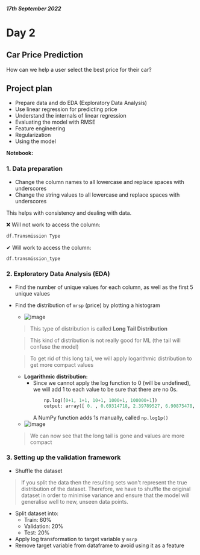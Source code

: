 #### *17th September 2022*
# Day 2


## **Car Price Prediction**
How can we help a user select the best price for their car?

## Project plan
- Prepare data and do EDA (Exploratory Data Analysis)
- Use linear regression for predicting price
- Understand the internals of linear regression
- Evaluating the model with RMSE
- Feature engineering
- Regularization
- Using the model

**Notebook:**

### 1. Data preparation
- Change the column names to all lowercase and replace spaces with underscores
- Change the string values to all lowercase and replace spaces with underscores

This helps with consistency and dealing with data.

❌ Will not work to access the column:
```python
df.Transmission Type
```

✔ Will work to access the column:
```python
df.transmission_type
```
### 2. Exploratory Data Analysis (EDA)
- Find the number of unique values for each column, as well as the first 5 unique values
- Find the distribution of ``mrsp`` (price) by plotting a histogram
  -   ![image](https://user-images.githubusercontent.com/70928356/190876437-55735ee3-1bee-4cb6-8678-fdf12b25482f.png)
     > This type of distribution is called **Long Tail Distribution**
     
     > This kind of distribution is not really good for ML (the tail will confuse the model)
     
     > To get rid of this long tail, we will apply logarithmic distribution to get more compact values
  -   **Logarithmic distribution:**
      -   Since we cannot apply the log function to 0 (will be undefined), we will add 1 to each value to be sure that there are no 0s.
          ```python 
              np.log([0+1, 1+1, 10+1, 1000+1, 100000+1])
              output: array([ 0. , 0.69314718, 2.39789527, 6.90875478, 11.51293546])
          ```
          A NumPy function adds 1s manually, called ```np.log1p()```
  - ![image](https://user-images.githubusercontent.com/70928356/190876668-7f69b071-ca60-45b0-b443-a003a6cfc987.png)
  > We can now see that the long tail is gone and values are more compact
 
### 3. Setting up the validation framework
- Shuffle the dataset 
> If you split the data then the resulting sets won't represent the true distribution of the dataset. Therefore, we have to shuffle the original dataset in order to minimise variance and ensure that the model will generalise well to new, unseen data points.
- Split dataset into:
  - Train: 60%
  - Validation: 20%
  - Test: 20%
- Apply log transformation to target variable y `msrp`
- Remove target variable from dataframe to avoid using it as a feature
